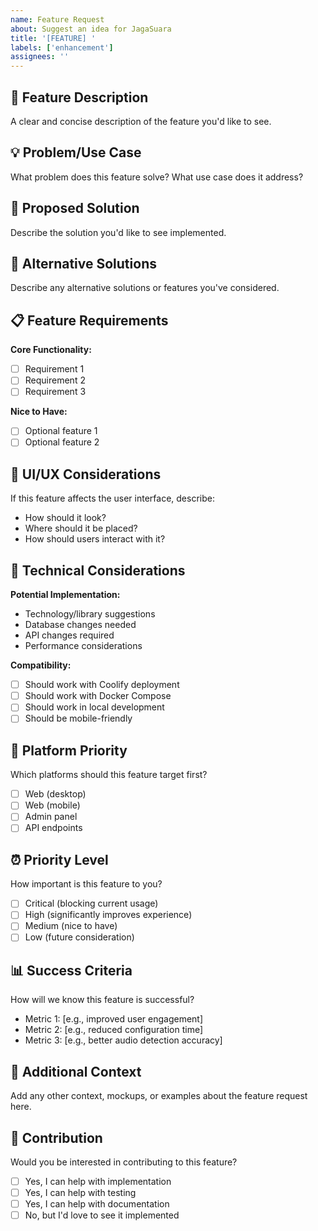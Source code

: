 ```yaml
---
name: Feature Request
about: Suggest an idea for JagaSuara
title: '[FEATURE] '
labels: ['enhancement']
assignees: ''
---
```


## 🚀 Feature Description
A clear and concise description of the feature you'd like to see.

## 💡 Problem/Use Case
What problem does this feature solve? What use case does it address?

## 🎯 Proposed Solution
Describe the solution you'd like to see implemented.

## 🔄 Alternative Solutions
Describe any alternative solutions or features you've considered.

## 📋 Feature Requirements
**Core Functionality:**
- [ ] Requirement 1
- [ ] Requirement 2
- [ ] Requirement 3

**Nice to Have:**
- [ ] Optional feature 1
- [ ] Optional feature 2

## 🎨 UI/UX Considerations
If this feature affects the user interface, describe:
- How should it look?
- Where should it be placed?
- How should users interact with it?

## 🔧 Technical Considerations
**Potential Implementation:**
- Technology/library suggestions
- Database changes needed
- API changes required
- Performance considerations

**Compatibility:**
- [ ] Should work with Coolify deployment
- [ ] Should work with Docker Compose
- [ ] Should work in local development
- [ ] Should be mobile-friendly

## 📱 Platform Priority
Which platforms should this feature target first?
- [ ] Web (desktop)
- [ ] Web (mobile)
- [ ] Admin panel
- [ ] API endpoints

## ⏰ Priority Level
How important is this feature to you?
- [ ] Critical (blocking current usage)
- [ ] High (significantly improves experience)
- [ ] Medium (nice to have)
- [ ] Low (future consideration)

## 📊 Success Criteria
How will we know this feature is successful?
- Metric 1: [e.g., improved user engagement]
- Metric 2: [e.g., reduced configuration time]
- Metric 3: [e.g., better audio detection accuracy]

## 📝 Additional Context
Add any other context, mockups, or examples about the feature request here.

## 🤝 Contribution
Would you be interested in contributing to this feature?
- [ ] Yes, I can help with implementation
- [ ] Yes, I can help with testing
- [ ] Yes, I can help with documentation
- [ ] No, but I'd love to see it implemented
